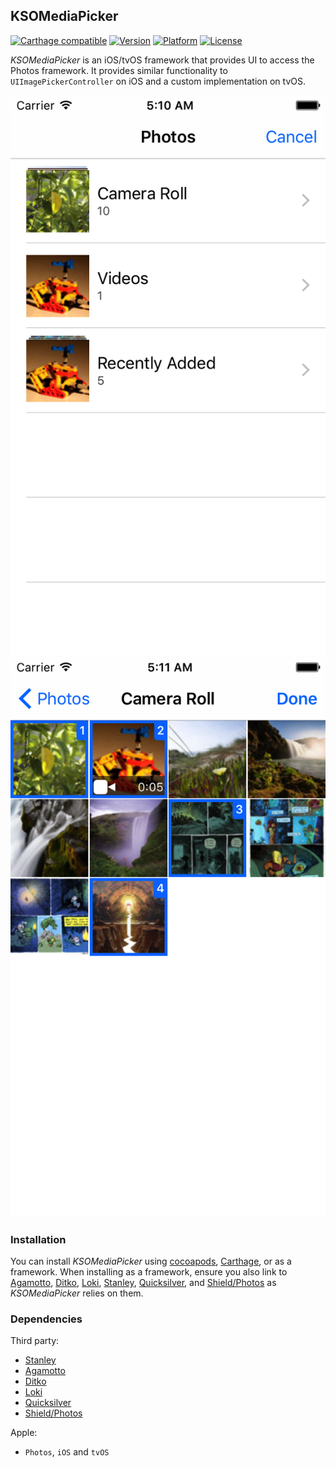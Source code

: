 ## KSOMediaPicker

[![Carthage compatible](https://img.shields.io/badge/Carthage-compatible-4BC51D.svg?style=flat)](https://github.com/Carthage/Carthage)
[![Version](http://img.shields.io/cocoapods/v/KSOMediaPicker.svg)](http://cocoapods.org/?q=KSOMediaPicker)
[![Platform](http://img.shields.io/cocoapods/p/KSOMediaPicker.svg)]()
[![License](http://img.shields.io/cocoapods/l/KSOMediaPicker.svg)](https://github.com/Kosoku/KSOMediaPicker/blob/master/license.txt)

*KSOMediaPicker* is an iOS/tvOS framework that provides UI to access the Photos framework. It provides similar functionality to `UIImagePickerController` on iOS and a custom implementation on tvOS.

![asset_collections](screenshots/asset_collections.png)
![assets](screenshots/assets.png)

### Installation

You can install *KSOMediaPicker* using [cocoapods](https://cocoapods.org/), [Carthage](https://github.com/Carthage/Carthage), or as a framework. When installing as a framework, ensure you also link to [Agamotto](https://github.com/Kosoku/Agamotto), [Ditko](https://github.com/Kosoku/Ditko), [Loki](https://github.com/Kosoku/Loki), [Stanley](https://github.com/Kosoku/Stanley), [Quicksilver](https://github.com/Kosoku/Quicksilver), and [Shield/Photos](https://github.com/Kosoku/Shield) as *KSOMediaPicker* relies on them.

### Dependencies

Third party:

- [Stanley](https://github.com/Kosoku/Stanley)
- [Agamotto](https://github.com/Kosoku/Agamotto)
- [Ditko](https://github.com/Kosoku/Ditko)
- [Loki](https://github.com/Kosoku/Loki)
- [Quicksilver](https://github.com/Kosoku/Quicksilver)
- [Shield/Photos](https://github.com/Kosoku/Shield)

Apple:

- `Photos`, `iOS` and `tvOS`
